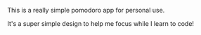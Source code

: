 This is a really simple pomodoro app for personal use.

It's a super simple design to help me focus while I learn
to code!
